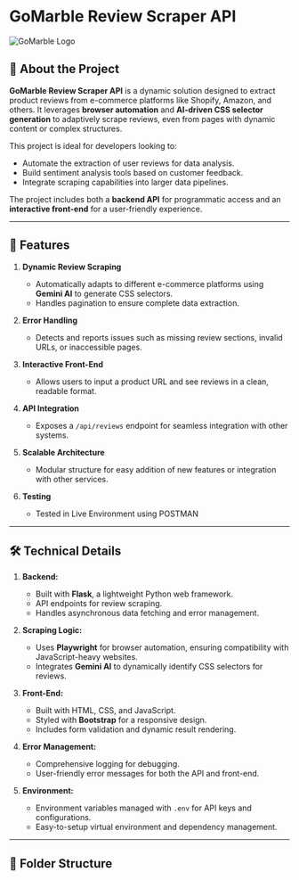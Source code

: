 # GoMarble Review Scraper API

![GoMarble Logo](https://via.placeholder.com/300x100.png?text=GoMarble) <!-- Replace with actual logo URL -->

## 📖 About the Project

**GoMarble Review Scraper API** is a dynamic solution designed to extract product reviews from e-commerce platforms like Shopify, Amazon, and others. It leverages **browser automation** and **AI-driven CSS selector generation** to adaptively scrape reviews, even from pages with dynamic content or complex structures.

This project is ideal for developers looking to:

- Automate the extraction of user reviews for data analysis.
- Build sentiment analysis tools based on customer feedback.
- Integrate scraping capabilities into larger data pipelines.

The project includes both a **backend API** for programmatic access and an **interactive front-end** for a user-friendly experience.

---

## 🌟 Features

1. **Dynamic Review Scraping**

   - Automatically adapts to different e-commerce platforms using **Gemini AI** to generate CSS selectors.
   - Handles pagination to ensure complete data extraction.

2. **Error Handling**

   - Detects and reports issues such as missing review sections, invalid URLs, or inaccessible pages.

3. **Interactive Front-End**

   - Allows users to input a product URL and see reviews in a clean, readable format.

4. **API Integration**

   - Exposes a `/api/reviews` endpoint for seamless integration with other systems.

5. **Scalable Architecture**

   - Modular structure for easy addition of new features or integration with other services.

6. **Testing**
   - Tested in Live Environment using POSTMAN

---

## 🛠️ Technical Details

1. **Backend:**

   - Built with **Flask**, a lightweight Python web framework.
   - API endpoints for review scraping.
   - Handles asynchronous data fetching and error management.

2. **Scraping Logic:**

   - Uses **Playwright** for browser automation, ensuring compatibility with JavaScript-heavy websites.
   - Integrates **Gemini AI** to dynamically identify CSS selectors for reviews.

3. **Front-End:**

   - Built with HTML, CSS, and JavaScript.
   - Styled with **Bootstrap** for a responsive design.
   - Includes form validation and dynamic result rendering.

4. **Error Management:**

   - Comprehensive logging for debugging.
   - User-friendly error messages for both the API and front-end.

5. **Environment:**
   - Environment variables managed with `.env` for API keys and configurations.
   - Easy-to-setup virtual environment and dependency management.

---

## 📂 Folder Structure
